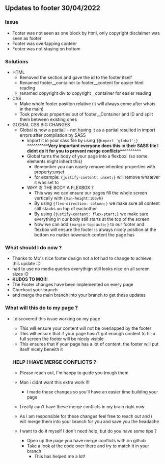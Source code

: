 ## Updates to footer 30/04/2022 ##
### Issue ###
- Footer was not seen as one block by html, only copyright disclaimer was seen as footer
- Footer was overlapping contenr
- Footer was not staying on bottom
### Solutions ###
- HTML
  - Removed the section and gave the id to the footer itself
  - Renamed footer__container to footer__content for easier html reading
  - renamed copyright div to copyright__container for easier reading
- CSS
  - Make whole footer position relative (it will always come after whats in the main)
  - Took previous properties out of footer__Container and ID and split them between existing ones
- GLOBAL CSS BIG CHANGES
  - Global is now a partial! - not having it as a partial resulted in import errors after compilation by SASS
    - import it in your sass file by using ```{@import 'global';}```
    **^^^^^^^^^^Very important everyone does this in their SASS file I didnt do it for you to prevent merge conflicts^^^^^^^^^^**
    - Global turns the body of your page into a flexbox! (so some elements might inherit this)
      - Remember you can easely remove inherited properties with property:unset
       - for example: ```{justify-content: unset;}``` will remove whatever it was set to
    - WHY IS THE BODY A FLEXBOX ?
      - This way we can ensure our pages fill the whole screen vertically with ```{min-height:100vh}```
      - By using ```{flex-direction: column;}``` we make sure all content still stacks on top of eachother
      - By using ```{justify-content: flex-start;}``` we make sure everything in our body still starts at the top of the screen
      - Now we can add ```{margin-top:auto;}``` to our footer and flexbox will ensure the footer is always nicely position at the bottom no matter howmuch content the page has

### What should I do now ? ###
- Thanks to Mo's nice footer design not a lot had to change to achieve this update :D
- had to use no media queries everythign still looks nice on all screen sizes :D
 - **KUDOS TO MO!!!**
- The Footer changes have been implemented on every page
- Checkout your branch
- and merge the main branch into your branch to get these updates
### What will this do to my page ? ###
- I discovered this issue working on my page
  - This will ensure your content will not be overlapped by the footer
  - This will ensure that if your page hasn't got enough content to fill a full screen the footer will be nicely visible
  - This ensures that if your page has a lot of content, the footer will put itself nicely beneith it

  ### HELP I HAVE MERGE CONFLICTS ? ###
  - Please reach out, I'm happy to guide you trough them
   - Man i didnt want this extra work !!!
     - I made these changes so you'll have an easier time building your page
  - I really can't have these merge conflicts in my brain right now
   - As I am responsible for these changes feel free to reach out and i will merge them into your branch for you and save you the headache

   - I want to do it myself I don't need help, but do you have some tips ?
     - Open up the page you have merge conflicts with on github
     - Take a look at the code over there and try to match it in your branch
       - This has helped me a lot!
